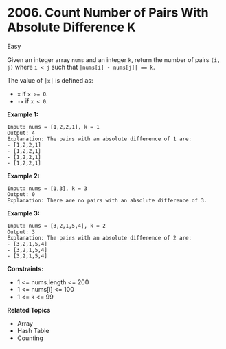 # 2006. Count Number of Pairs With Absolute Difference K

Easy

Given an integer array `nums` and an integer `k`, return the number of pairs `(i, j)` where `i < j` such that `|nums[i] - nums[j]| == k`.

The value of `|x|` is defined as:

- `x` if `x >= 0`.
- `-x` if `x < 0`.
 

**Example 1:**
```
Input: nums = [1,2,2,1], k = 1
Output: 4
Explanation: The pairs with an absolute difference of 1 are:
- [1,2,2,1]
- [1,2,2,1]
- [1,2,2,1]
- [1,2,2,1]
```
**Example 2:**
```
Input: nums = [1,3], k = 3
Output: 0
Explanation: There are no pairs with an absolute difference of 3.
```
**Example 3:**
```
Input: nums = [3,2,1,5,4], k = 2
Output: 3
Explanation: The pairs with an absolute difference of 2 are:
- [3,2,1,5,4]
- [3,2,1,5,4]
- [3,2,1,5,4]
``` 

**Constraints:**

- 1 <= nums.length <= 200
- 1 <= nums[i] <= 100
- 1 <= k <= 99

**Related Topics**
- Array
- Hash Table
- Counting